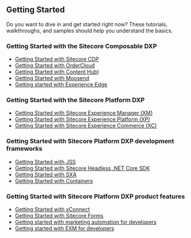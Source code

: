 ## Getting Started
Do you want to dive in and get started right now? These tutorials, walkthroughs, and samples should help you understand the basics.

### Getting Started with the Sitecore Composable DXP
- [Getting Started with Sitecore CDP]()
- [Getting Started with OrderCloud](https://ordercloud.io/getting-started/intro-to-ordercloud)
- [Getting Started with Content Hub](https://docs.stylelabs.com/contenthub/4.0.x/content/user-documentation/get-started/get-started.html))
- [Getting Started with Moosend](https://help.moosend.com/hc/en-us/articles/208076445-How-do-I-get-started-with-my-Moosend-account-)
- [Getting started with Experience Edge](https://docs.stylelabs.com/content/4.0.x/user-documentation/experience-edge/content-delivery/quickstart-guide.html)

### Getting Started with the Sitecore Platform DXP
- [Getting Started with Sitecore Experience Manager (XM)]()
- [Getting Started with Sitecore Experience Platform (XP)]()
- [Getting Started with Sitecore Experience Commerce (XC)](https://doc.sitecore.com/en/developers/101/sitecore-experience-commerce/getting-started-with-development.html)

### Getting Started with Sitecore Platform DXP development frameworks
- [Getting Started with JSS](https://jss.sitecore.com/docs/nextjs/getting-started-nextjs/workflow-options)
- [Getting Started with Sitecore Headless .NET Core SDK](https://doc.sitecore.com/en/developers/101/developer-tools/walkthrough--using-the-getting-started-template.html)
- [Getting Started with SXA]()
- [Getting Started with Containers]()

### Getting Started with Sitecore Platform DXP product features
- [Getting Started with xConnect](https://doc.sitecore.com/en/developers/101/sitecore-experience-platform/getting-started-with-xconnect.html)
- [Getting Started with Sitecore Forms](https://www.sitecore.com/knowledge-center/blog/359/sitecore-forms-create-your-first-form-4570)
- [Getting started with marketing automation for developers](https://doc.sitecore.com/en/developers/101/sitecore-experience-platform/getting-started-with-marketing-automation-for-developers.html)
- [Getting started with EXM for developers](https://doc.sitecore.com/en/developers/exm/101/email-experience-manager/getting-started-with-exm-for-developers.html)